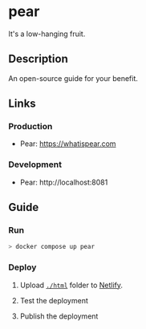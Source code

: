 # pear
It's a low-hanging fruit.

## Description

An open-source guide for your benefit.

## Links

### Production

* Pear: https://whatispear.com

### Development

* Pear: http://localhost:8081

## Guide

### Run

```bash
> docker compose up pear
```

### Deploy

1. Upload [`./html`](https://github.com/whatis277/harvest/tree/main/pear/html) folder to [Netlify](https://app.netlify.com/sites/harvest-pear/deploys).

2. Test the deployment

3. Publish the deployment


